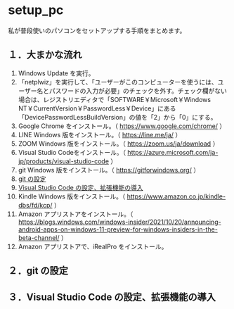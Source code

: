 # setup_pc
私が普段使いのパソコンをセットアップする手順をまとめます。  

## １．大まかな流れ
1. Windows Update を実行。
2. 「netplwiz」を実行して、「ユーザーがこのコンピューターを使うには、ユーザー名とパスワードの入力が必要」のチェックを外す。チェック欄がない場合は、レジストリエディタで「SOFTWARE￥Microsoft￥Windows NT￥CurrentVersion￥PasswordLess￥Device」にある「DevicePasswordLessBuildVersion」の値を「2」から「0」にする。
3. Google Chrome をインストール。（ https://www.google.com/chrome/ ）
4. LINE Windows 版をインストール。（ https://line.me/ja/ ）
5. ZOOM Windows 版をインストール。（ https://zoom.us/ja/download ）
6. Visual Studio Codeをインストール。（ https://azure.microsoft.com/ja-jp/products/visual-studio-code ）
7. git Windows 版をインストール。（ https://gitforwindows.org/ ）
8. [git の設定](#anchor2)
9. [Visual Studio Code の設定、拡張機能の導入](#anchor3)
10. Kindle Windows 版をインストール。（ https://www.amazon.co.jp/kindle-dbs/fd/kcp/ ）
11. Amazon アプリストアをインストール。（ https://blogs.windows.com/windows-insider/2021/10/20/announcing-android-apps-on-windows-11-preview-for-windows-insiders-in-the-beta-channel/ ）
12. Amazon アプリストアで、iRealPro をインストール。


## <a id="anchor2">２．git の設定</a>


## <a id="anchor3">３．Visual Studio Code の設定、拡張機能の導入</a>